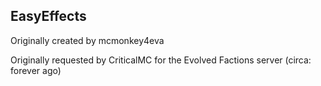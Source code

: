 EasyEffects
-----------
Originally created by mcmonkey4eva

Originally requested by CriticalMC for the Evolved Factions server (circa: forever ago)

